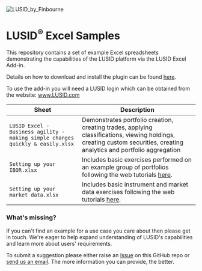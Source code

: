 ![LUSID_by_Finbourne](https://content.finbourne.com/LUSID_repo.png)

# LUSID<sup>®</sup> Excel Samples

This repository contains a set of example Excel spreadsheets demonstrating the capabilities of the LUSID platform via the LUSID Excel Add-in.

Details on how to download and install the plugin can be found [here](https://www.lusid.com/app/resources/tutorials/getting-started/interact-api/excel).

To use the add-in you will need a LUSID login which can be obtained from the website: www.LUSID.com

| Sheet | Description |
| --- | --- |
| `LUSID Excel - Business agility - making simple changes quickly & easily.xlsx` | Demonstrates portfolio creation, creating trades, applying classifications, viewing holdings, creating custom securities, creating analytics and portfolio aggregation |
| `Setting up your IBOR.xlsx` | Includes basic exercises performed on an example group of portfolios following the web tutorials [here](https://www.lusid.com/app/resources/tutorials/getting-started/ibor/list-scopes).|
| `Setting up your market data.xlsx` | Includes basic instrument and market data exercises following the web tutorials [here](https://www.lusid.com/app/resources/tutorials/getting-started/market-data/data#excel).|

### What's missing?
If you can't find an example for a use case you care about then please get in touch. We're eager to help expand understanding of LUSID's capabilities and learn more about users' requirements. 

To submit a suggestion please either raise an [Issue](https://github.com/finbourne/sample-excel/issues) on this GitHub repo or [send us an email](mailto:support@finbourne.com). The more information you can provide, the better.
